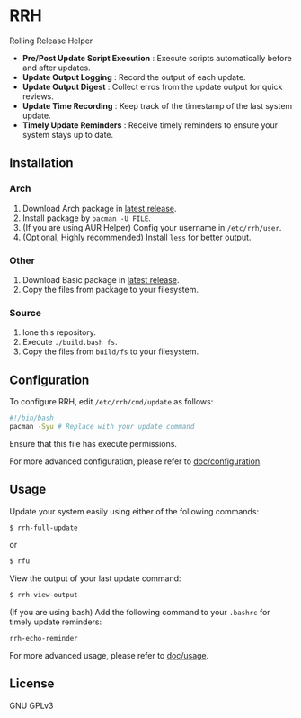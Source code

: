 # RRH

Rolling Release Helper

* **Pre/Post Update Script Execution** : Execute scripts automatically before and after updates.
* **Update Output Logging** : Record the output of each update.
* **Update Output Digest** : Collect erros from the update output for quick reviews.
* **Update Time Recording** : Keep track of the timestamp of the last system update.
* **Timely Update Reminders** : Receive timely reminders to ensure your system stays up to date.

## Installation

### Arch

1. Download Arch package in [latest release](https://github.com/Kodecable/rrh/releases/latest).
2. Install package by  `pacman -U FILE`.
3. (If you are using AUR Helper) Config your username in `/etc/rrh/user`.
4. (Optional, Highly recommended) Install `less` for better output.

### Other

1. Download Basic package in [latest release](https://github.com/Kodecable/rrh/releases/latest).
2. Copy the files from package to your filesystem.

### Source

1. lone this repository.
2. Execute `./build.bash fs`.
3. Copy the files from `build/fs` to your filesystem.

## **Configuration**

To configure RRH, edit `/etc/rrh/cmd/update` as follows:

```bash
#!/bin/bash
pacman -Syu # Replace with your update command
```

Ensure that this file has execute permissions.

For more advanced configuration, please refer to [doc/configuration](https://github.com/Kodecable/rrh/blob/main/doc/configuration.md).

## Usage

Update your system easily using either of the following commands:

```bash
$ rrh-full-update
```

or

```bash
$ rfu
```

View the output of your last update command:

```bash
$ rrh-view-output
```

(If you are using bash) Add the following command to your `.bashrc` for timely update reminders:

```bash
rrh-echo-reminder
```

For more advanced usage, please refer to [doc/usage](https://github.com/Kodecable/rrh/blob/main/doc/usage.md).

## License

GNU GPLv3
